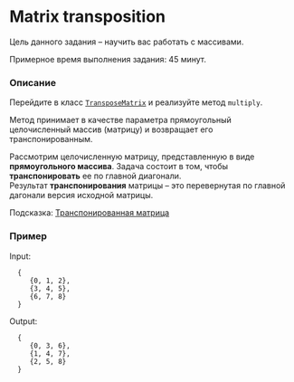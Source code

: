 # Matrix transposition

Цель данного задания – научить вас работать с массивами.

Примерное время выполнения задания: 45 минут.

### Описание
Перейдите в класс [`TransposeMatrix`](src/main/java/com/epam/rd/autotasks/matrices/TransposeMatrix.java)
и реализуйте метод `multiply`. 

Метод принимает в качестве параметра прямоугольный целочисленный массив (матрицу) и возвращает его транспонированным.

Рассмотрим целочисленную матрицу, представленную в виде  **прямоугольного массива**. 
Задача состоит в том, чтобы **транспонировать** ее по главной диагонали.  
Результат **транспонирования** матрицы – это перевернутая по главной дагонали версия исходной матрицы. 

Подсказка: [Транспонированная матрица](https://ru.wikipedia.org/wiki/Транспонированная_матрица)

### Пример
Input:  

      {
         {0, 1, 2}, 
         {3, 4, 5}, 
         {6, 7, 8}
      }

Output: 
 
      {
         {0, 3, 6}, 
         {1, 4, 7}, 
         {2, 5, 8}
      }

